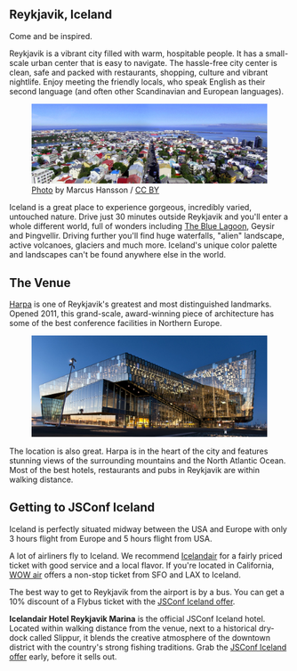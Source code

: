 ## Reykjavik, Iceland

Come and be inspired.

Reykjavik is a vibrant city filled with warm, hospitable people. It has a small-scale urban center that is easy to navigate. The hassle-free city center is clean, safe and packed with restaurants, shopping, culture and vibrant nightlife. Enjoy meeting the friendly locals, who speak English as their second language (and often other Scandinavian and European languages).

<figure><a href="https://www.flickr.com/photos/marcus_hansson/209904011" target="_blank"><img alt="Reykjavik" src="reykjavik.jpg"></a><figcaption><a href="https://www.flickr.com/photos/marcus_hansson/209904011" target="_blank">Photo</a> by Marcus Hansson / <a href="https://creativecommons.org/licenses/by/2.0/" target="_blank">CC BY</a></figcaption></figure>

Iceland is a great place to experience gorgeous, incredibly varied, untouched nature. Drive just 30 minutes outside Reykjavik and you'll enter a whole different world, full of wonders including <a href="http://www.bluelagoon.com" target="_blank">The Blue Lagoon</a>, Geysir and Þingvellir. Driving further you'll find huge waterfalls, "alien" landscape, active volcanoes, glaciers and much more. Iceland's unique color palette and landscapes can't be found anywhere else in the world.

## The Venue

<a href="http://en.harpa.is/harpa/access" target="_blank">Harpa</a> is one of Reykjavik's greatest and most distinguished landmarks. Opened 2011, this grand-scale, award-winning piece of architecture has some of the best conference facilities in Northern Europe.

<figure><img alt="Harpa" src="harpa.jpg"></figure>

The location is also great. Harpa is in the heart of the city and features stunning views of the surrounding mountains and the North Atlantic Ocean. Most of the best hotels, restaurants and pubs in Reykjavik are within walking distance.

## Getting to JSConf Iceland

Iceland is perfectly situated midway between the USA and Europe with only 3 hours flight from Europe and 5 hours flight from USA.

A lot of airliners fly to Iceland. We recommend <a href="http://www.icelandair.com" target="_blank">Icelandair</a> for a fairly priced ticket with good service and a local flavor. If you're located in California, <a href="http://wowair.com" target="_blank">WOW air</a> offers a non-stop ticket from SFO and LAX to Iceland.

The best way to get to Reykjavik from the airport is by a bus. You can get a 10% discount of a Flybus ticket with the [JSConf Iceland offer](http://bit.ly/1VMXQPu).

**Icelandair Hotel Reykjavik Marina** is the official JSConf Iceland hotel. Located within walking distance from the venue, next to a historical dry-dock called Slippur, it blends the creative atmosphere of the downtown district with the country's strong fishing traditions. Grab the [JSConf Iceland offer](https://gc.synxis.com/rez.aspx?Hotel=59628&Chain=15503&Dest=ICE&template=GCF&shell=GCF2&locale=en-US&arrive=8%2F24%2F2016&depart=8%2F27%2F2016&adult=2&child=0&group=JSConf) early, before it sells out.
